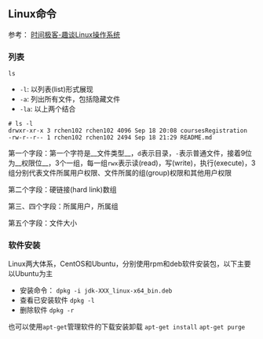 ## Linux命令

参考：
[时间极客-趣谈Linux操作系统](https://time.geekbang.org/column/intro/100024701)


### 列表
`ls`
- `-l`: 以列表(list)形式展现
- `-a`: 列出所有文件，包括隐藏文件
- `-la`: 以上两个结合
```
# ls -l
drwxr-xr-x 3 rchen102 rchen102 4096 Sep 18 20:08 coursesRegistration
-rw-r--r-- 1 rchen102 rchen102 2494 Sep 18 21:29 README.md
```
第一个字段：第一个字符是__文件类型__，`d`表示目录，`-`表示普通文件，接着9位为__权限位__，3个一组，每一组`rwx`表示读(read)，写(write)，执行(execute)，3组分别代表文件所属用户权限、文件所属的组(group)权限和其他用户权限

第二个字段：硬链接(hard link)数组

第三、四个字段：所属用户，所属组

第五个字段：文件大小

### 软件安装
Linux两大体系，CentOS和Ubuntu，分别使用rpm和deb软件安装包，以下主要以Ubuntu为主

- 安装命令：
`dpkg -i jdk-XXX_linux-x64_bin.deb`
- 查看已安装软件
`dpkg -l`
- 删除软件
`dpkg -r`

也可以使用`apt-get`管理软件的下载安装卸载
`apt-get install`
`apt-get purge`




